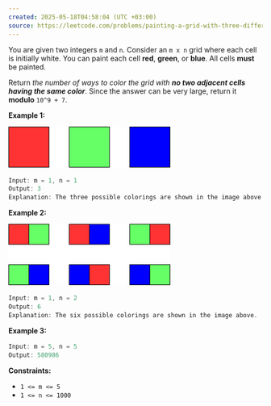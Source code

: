 ```yaml
---
created: 2025-05-18T04:58:04 (UTC +03:00)
source: https://leetcode.com/problems/painting-a-grid-with-three-different-colors/description/?envType=daily-question&envId=2025-05-18
---
```

You are given two integers `m` and `n`. Consider an `m x n` grid where each cell is initially white. You can paint each cell **red**, **green**, or **blue**. All cells **must** be painted.

Return _the number of ways to color the grid with **no two adjacent cells having the same color**_. Since the answer can be very large, return it **modulo** `10^9 + 7`.


**Example 1:**

![img.png](img.png)

``` Java
Input: m = 1, n = 1
Output: 3
Explanation: The three possible colorings are shown in the image above.
```


**Example 2:**

![img_1.png](img_1.png)

``` Java
Input: m = 1, n = 2
Output: 6
Explanation: The six possible colorings are shown in the image above.
```


**Example 3:**

``` Java
Input: m = 5, n = 5
Output: 580986
```


**Constraints:**

-   `1 <= m <= 5`
-   `1 <= n <= 1000`
